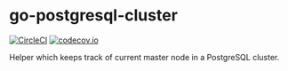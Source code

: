# go-postgresql-cluster

[![CircleCI](https://circleci.com/gh/noxiouz/go-postgresql-cluster/tree/master.svg?style=shield)](https://circleci.com/gh/noxiouz/go-postgresql-cluster/tree/master) [![codecov.io](https://codecov.io/github/noxiouz/go-postgresql-cluster/coverage.svg?branch=master)](https://codecov.io/github/noxiouz/go-postgresql-cluster?branch=master)

Helper which keeps track of current master node in a PostgreSQL cluster.
